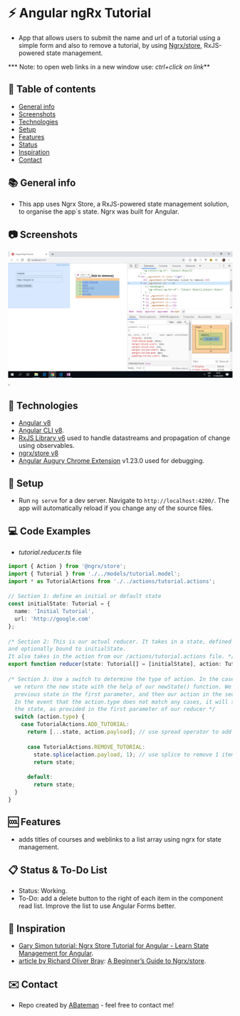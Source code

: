 # :zap: Angular ngRx Tutorial

* App that allows users to submit the name and url of a tutorial using a simple form and also to remove a tutorial, by using [Ngrx/store](https://ngrx.io/), RxJS-powered state management.

*** Note: to open web links in a new window use: _ctrl+click on link_**

## :page_facing_up: Table of contents

* [General info](#general-info)
* [Screenshots](#screenshots)
* [Technologies](#technologies)
* [Setup](#setup)
* [Features](#features)
* [Status](#status)
* [Inspiration](#inspiration)
* [Contact](#contact)

## :books: General info

* This app uses Ngrx Store, a RxJS-powered state management solution, to organise the app`s state. Ngrx was built for Angular.

## :camera: Screenshots

![Example screenshot](./img/write-and-read-components.png).

## :signal_strength: Technologies

* [Angular v8](https://angular.io/)
* [Angular CLI v8](https://cli.angular.io/).
* [RxJS Library v6](https://angular.io/guide/rx-library) used to handle datastreams and propagation of change using observables.
* [ngrx/store v8](https://ngrx.io/guide/store)
* [Angular Augury Chrome Extension](https://chrome.google.com/webstore/detail/augury/elgalmkoelokbchhkhacckoklkejnhcd) v1.23.0 used for debugging.

## :floppy_disk: Setup

* Run `ng serve` for a dev server. Navigate to `http://localhost:4200/`. The app will automatically reload if you change any of the source files.

## :computer: Code Examples

* _tutorial.reducer.ts_ file

```typescript
import { Action } from '@ngrx/store';
import { Tutorial } from './../models/tutorial.model';
import * as TutorialActions from './../actions/tutorial.actions';

// Section 1: define an initial or default state
const initialState: Tutorial = {
  name: 'Initial Tutorial',
  url: 'http://google.com'
};

/* Section 2: This is our actual reducer. It takes in a state, defined as a Tutorial type
and optionally bound to initialState.
It also takes in the action from our /actions/tutorial.actions file. */
export function reducer(state: Tutorial[] = [initialState], action: TutorialActions.Actions) {

/* Section 3: Use a switch to determine the type of action. In the case of adding a tutorial,
  we return the new state with the help of our newState() function. We're simply passing in the
  previous state in the first parameter, and then our action in the second.
  In the event that the action.type does not match any cases, it will simply return
  the state, as provided in the first parameter of our reducer */
  switch (action.type) {
    case TutorialActions.ADD_TUTORIAL:
      return [...state, action.payload]; // use spread operator to add action.payload to the array (called state)

      case TutorialActions.REMOVE_TUTORIAL:
        state.splice(action.payload, 1); // use splice to remove 1 item
        return state;

      default:
        return state;
  }
}
```

## :cool: Features

* adds titles of courses and weblinks to a list array using ngrx for state management.  

## :clipboard: Status & To-Do List

* Status: Working.
* To-Do: add a delete button to the right of each item in the component read list. Improve the list to use Angular Forms better.

## :clap: Inspiration

* [Gary Simon tutorial: Ngrx Store Tutorial for Angular - Learn State Management for Angular](https://coursetro.com/posts/code/151/Angular-Ngrx-Store-Tutorial---Learn-Angular-State-Management).
* [article by Richard Oliver Bray](https://medium.com/@richbray): [A Beginner’s Guide to Ngrx/store](https://medium.com/stratajet-tech/a-beginners-guide-to-ngrx-store-bc2184d6d7f0).

## :envelope: Contact

* Repo created by [ABateman](https://www.andrewbateman.org) - feel free to contact me!
